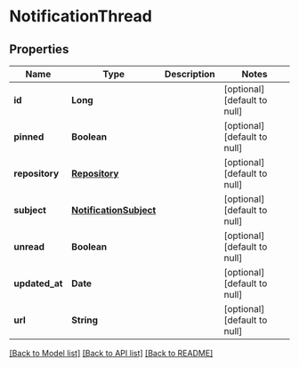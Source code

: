 # NotificationThread
## Properties

| Name | Type | Description | Notes |
|------------ | ------------- | ------------- | -------------|
| **id** | **Long** |  | [optional] [default to null] |
| **pinned** | **Boolean** |  | [optional] [default to null] |
| **repository** | [**Repository**](Repository.md) |  | [optional] [default to null] |
| **subject** | [**NotificationSubject**](NotificationSubject.md) |  | [optional] [default to null] |
| **unread** | **Boolean** |  | [optional] [default to null] |
| **updated\_at** | **Date** |  | [optional] [default to null] |
| **url** | **String** |  | [optional] [default to null] |

[[Back to Model list]](../README.md#documentation-for-models) [[Back to API list]](../README.md#documentation-for-api-endpoints) [[Back to README]](../README.md)

